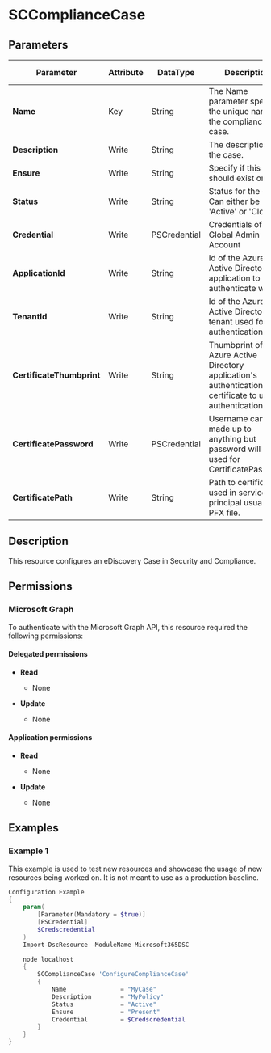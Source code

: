 ﻿# SCComplianceCase

## Parameters

| Parameter | Attribute | DataType | Description | Allowed Values |
| --- | --- | --- | --- | --- |
| **Name** | Key | String | The Name parameter specifies the unique name of the compliance case. | |
| **Description** | Write | String | The description of the case. | |
| **Ensure** | Write | String | Specify if this case should exist or not. | `Present`, `Absent` |
| **Status** | Write | String | Status for the case. Can either be 'Active' or 'Closed' | `Active`, `Closed` |
| **Credential** | Write | PSCredential | Credentials of the Global Admin Account | |
| **ApplicationId** | Write | String | Id of the Azure Active Directory application to authenticate with. | |
| **TenantId** | Write | String | Id of the Azure Active Directory tenant used for authentication. | |
| **CertificateThumbprint** | Write | String | Thumbprint of the Azure Active Directory application's authentication certificate to use for authentication. | |
| **CertificatePassword** | Write | PSCredential | Username can be made up to anything but password will be used for CertificatePassword | |
| **CertificatePath** | Write | String | Path to certificate used in service principal usually a PFX file. | |

## Description

This resource configures an eDiscovery Case in Security and Compliance.

## Permissions

### Microsoft Graph

To authenticate with the Microsoft Graph API, this resource required the following permissions:

#### Delegated permissions

- **Read**

    - None

- **Update**

    - None

#### Application permissions

- **Read**

    - None

- **Update**

    - None

## Examples

### Example 1

This example is used to test new resources and showcase the usage of new resources being worked on.
It is not meant to use as a production baseline.

```powershell
Configuration Example
{
    param(
        [Parameter(Mandatory = $true)]
        [PSCredential]
        $Credscredential
    )
    Import-DscResource -ModuleName Microsoft365DSC

    node localhost
    {
        SCComplianceCase 'ConfigureComplianceCase'
        {
            Name               = "MyCase"
            Description        = "MyPolicy"
            Status             = "Active"
            Ensure             = "Present"
            Credential         = $Credscredential
        }
    }
}
```

